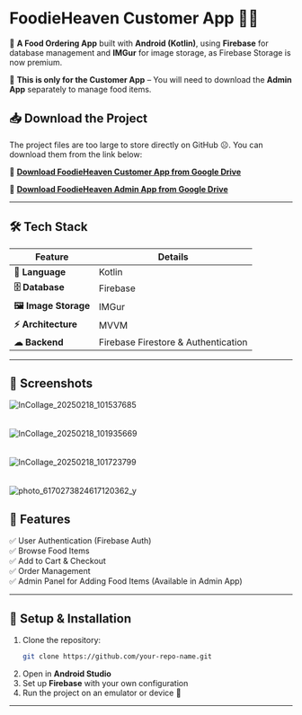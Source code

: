 
# **FoodieHeaven Customer App 🍔🍕**  

🚀 **A Food Ordering App** built with **Android (Kotlin)**, using **Firebase** for database management and **IMGur** for image storage, as Firebase Storage is now premium.  

🔹 **This is only for the Customer App** – You will need to download the **Admin App** separately to manage food items.  

## 📥 **Download the Project**  
The project files are too large to store directly on GitHub ☹️. You can download them from the link below:  

🔗 **[Download FoodieHeaven Customer App from Google Drive](https://drive.google.com/file/d/1pUeTTXlSk4GqjAmiO8slYfSaAzzNKbqx/view?usp=drive_link)**  

🔗 **[Download FoodieHeaven Admin App from Google Drive](https://drive.google.com/file/d/1pUeTTXlSk4GqjAmiO8slYfSaAzzNKbqx/view?usp=drive_link)**  

---

## 🛠 **Tech Stack**  
| Feature   | Details |
|-----------|---------|
| **📌 Language** | Kotlin |
| **🗄️ Database** | Firebase |
| **🖼️ Image Storage** | IMGur |
| **⚡ Architecture** | MVVM |
| **☁ Backend** | Firebase Firestore & Authentication |

---

## 📸 **Screenshots**  

![InCollage_20250218_101537685](https://github.com/user-attachments/assets/bd274ea4-7806-4b1d-b71a-a3ed5c427cba)  
<br>  
![InCollage_20250218_101935669](https://github.com/user-attachments/assets/72551fe5-87ee-47b6-9292-7a0361892000)  
<br>  
![InCollage_20250218_101723799](https://github.com/user-attachments/assets/82c3165a-408f-4e05-a9f2-662beb0576eb)  
<br>  
![photo_6170273824617120362_y](https://github.com/user-attachments/assets/eea2b757-e13b-4642-b62e-fd8abb29ebdb)

## 📜 **Features**  
✅ User Authentication (Firebase Auth)  
✅ Browse Food Items  
✅ Add to Cart & Checkout  
✅ Order Management  
✅ Admin Panel for Adding Food Items (Available in Admin App)  

---

## 🚀 **Setup & Installation**  
1. Clone the repository:  
   ```bash
   git clone https://github.com/your-repo-name.git
   ```
2. Open in **Android Studio**  
3. Set up **Firebase** with your own configuration  
4. Run the project on an emulator or device 📱  

---

